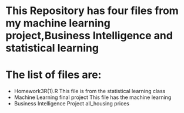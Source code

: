 # This Repository has four files from my machine learning project,Business Intelligence and statistical learning 


# The list of files are:
- Homework3R(1).R This file is from the statistical learning class 
- Machine Learning final project This file has the machine learning 
- Business Intelligence Project  all_housing prices 
